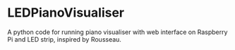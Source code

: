 # LEDPianoVisualiser
A python code for running piano visualiser with web interface on Raspberry Pi and LED strip, inspired by Rousseau.
